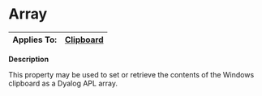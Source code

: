 




<h1 class="heading"><span class="name">Array</span></h1>

| Applies To: | [Clipboard](../a-z/clipboard.md) |
| --- | ---  |


**Description**


This property may be used to set or retrieve the contents of the Windows clipboard as a Dyalog APL array.



